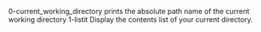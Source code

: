 0-current_working_directory  prints the absolute path name of the current working directory
1-listit Display the contents list of your current directory.
